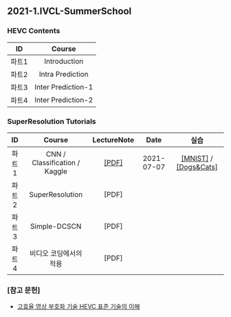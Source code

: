 ## 2021-1.IVCL-SummerSchool

### HEVC Contents  
| ID | Course |
|:---:|:---:|
| 파트1 | Introduction |  
| 파트2 | Intra Prediction | 
| 파트3 | Inter Prediction-1 | 
| 파트4 | Inter Prediction-2 |
     
### SuperResolution Tutorials  
    
| ID | Course | LectureNote | Date | 실습 |
|:---:|:---:|:---:|:---:|:---:|
| 파트1 | CNN / Classification / Kaggle | [[PDF]]() | 2021-07-07 | [[MNIST]](https://www.kaggle.com/t/a7679df582094f5cac17b5e21552cb03) / [[Dogs&Cats]](http://www.kaggle.com/c/catsdogs-ivcl) |
| 파트2 | SuperResolution | [PDF] |  |  |
| 파트3 | Simple-DCSCN | [PDF] |  |  |
| 파트4 | 비디오 코딩에서의 적용 | [PDF] |  |  |     
     



### [참고 문헌]
- [고효율 영상 부호화 기술 HEVC 표준 기술의 이해](http://www.kyobobook.co.kr/product/detailViewKor.laf?ejkGb=KOR&mallGb=KOR&barcode=9791156004042&orderClick=LAG&Kc=)
